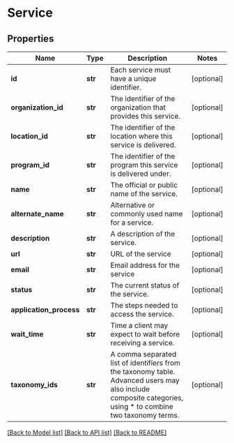 # Service

## Properties
Name | Type | Description | Notes
------------ | ------------- | ------------- | -------------
**id** | **str** | Each service must have a unique identifier. | [optional] 
**organization_id** | **str** | The identifier of the organization that provides this service. | [optional] 
**location_id** | **str** | The identifier of the location where this service is delivered. | [optional] 
**program_id** | **str** | The identifier of the program this service is delivered under. | [optional] 
**name** | **str** | The official or public name of the service. | [optional] 
**alternate_name** | **str** | Alternative or commonly used name for a service. | [optional] 
**description** | **str** | A description of the service. | [optional] 
**url** | **str** | URL of the service | [optional] 
**email** | **str** | Email address for the service | [optional] 
**status** | **str** | The current status of the service. | [optional] 
**application_process** | **str** | The steps needed to access the service. | [optional] 
**wait_time** | **str** | Time a client may expect to wait before receiving a service. | [optional] 
**taxonomy_ids** | **str** | A comma separated list of identifiers from the taxonomy table. Advanced users may also include composite categories, using * to combine two taxonomy terms. | [optional] 

[[Back to Model list]](../README.md#documentation-for-models) [[Back to API list]](../README.md#documentation-for-api-endpoints) [[Back to README]](../README.md)


